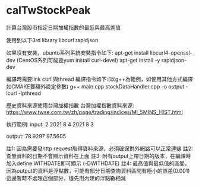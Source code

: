 # calTwStockPeak
計算台灣股市指定日期加權指數的最低與最高差值

使用到以下3rd library
libcurl
rapidjson

如果沒有安裝，ubuntu系列系統安裝指令如下:
apt-get install libcurl4-openssl-dev   (CentOS系列可能是yum install curl-devel)
apt-get install -y rapidjson-dev

編譯時需要link curl 與thread
編譯指令如下:(以g++為範例，如使用其他方式編譯如CMAKE要額外設定參數)
g++ main.cpp stockDataHandler.cpp -o output -lcurl -lpthread

歷史資料來源使用台灣加權指數
台灣加權指數資料來源:
https://www.twse.com.tw/zh/page/trading/indices/MI_5MINS_HIST.html

執行範例:
input:
2
2021 8 4
2021 8 3

output:
78.9297
97.5605

註1: 因為需要發http request取得資料來源，必須確保對外網路可以正常連線
註2: 查無資料的日期不會顯示資料在上面
註3: 附有output上帶日期的版本，在編譯時加入define WITHDATE即可顯示 (-DWITHDATE)
註4: 最高值與最低值的區間，因為output的資料是浮點數，可能有部分日期查詢資料區間有極小的誤差(0.001)
這邊暫時不處理這個部分，僅先用內建的浮點數相減